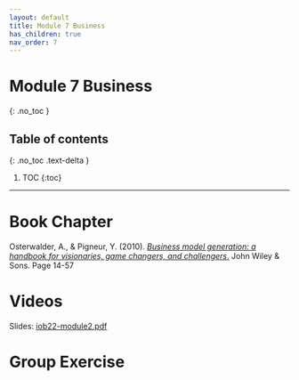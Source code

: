 ```yaml
---
layout: default
title: Module 7 Business
has_children: true
nav_order: 7
---
```


# Module 7 Business
{: .no_toc }

## Table of contents
{: .no_toc .text-delta }

1. TOC
{:toc}

---

# Book Chapter

Osterwalder, A., &amp; Pigneur, Y. (2010). <a href="https://tudelft.openresearch.net/image/2015/10/28/business_model_generation.pdf" target="_blank" rel="noopener"><i>Business model generation: a handbook for visionaries, game changers, and challengers</i>.</a>&nbsp;John Wiley &amp; Sons. Page 14-57


# Videos

Slides: <a href="{{site.baseurl}}/assets/slides/iob22-module7.pdf" target="_blank" rel="noopener">iob22-module2.pdf</a>

# Group Exercise